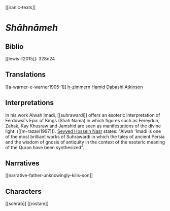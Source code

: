 [[iranic-texts]]

# *Shāhnāmeh*

## Biblio
[[lewis-f2015]]: 328n24
## Translations
[[a-warner-e-warner1905-1]]
[h-zimmern](http://www.iranchamber.com/literature/shahnameh/shahnameh.php)
[Hamid Dabashi](https://www.scribd.com/document/398342546/Hamid-Dabashi-The-Shahnameh-the-Persian-Epic-in-World-Literature-2019-Columbia-University-Press)
[Atkinson](https://en.wikisource.org/wiki/Shah-Nameh)
## Interpretations
In his work Alwah Imadi, [[suhrawardi]] offers an esoteric interpretation of Ferdowsi's Epic of Kings (Shah Nama) in which figures such as Fereydun, Zahak, Kay Khusraw and Jamshid are seen as manifestations of the divine light. ([[m-razavi1997]]). [Seyyed Hossein Nasr](https://en.wikipedia.org/wiki/Seyyed-Hossein-Nasr "Seyyed Hossein Nasr") states: "Alwah 'Imadi is one of the most brilliant works of Suhrawardi in which the tales of ancient Persia and the wisdom of gnosis of antiquity in the context of the esoteric meaning of the Quran have been synthesized".

## Narratives
[[narrative-father-unknowingly-kills-son]]

## Characters
[[sohrab]]
[[rostam]]